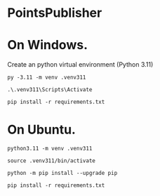 # PointsPublisher

# On Windows.

Create an python virtual environment (Python 3.11)

`py -3.11 -m venv .venv311` 

`.\.venv311\Scripts\Activate`

`pip install -r requirements.txt`

# On Ubuntu.
`python3.11 -m venv .venv311`

`source .venv311/bin/activate`

`python -m pip install --upgrade pip`

`pip install -r requirements.txt`
